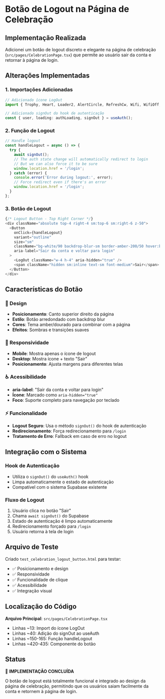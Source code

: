# Botão de Logout na Página de Celebração

## Implementação Realizada

Adicionei um botão de logout discreto e elegante na página de celebração (`src/pages/CelebrationPage.tsx`) que permite ao usuário sair da conta e retornar à página de login.

## Alterações Implementadas

### 1. Importações Adicionadas
```typescript
// Adicionado ícone LogOut
import { Trophy, Heart, Loader2, AlertCircle, RefreshCw, Wifi, WifiOff, LogOut } from 'lucide-react';

// Adicionado signOut do hook de autenticação
const { user, loading: authLoading, signOut } = useAuth();
```

### 2. Função de Logout
```typescript
// Handle logout
const handleLogout = async () => {
  try {
    await signOut();
    // The auth state change will automatically redirect to login
    // But we can also force it to be sure
    window.location.href = '/login';
  } catch (error) {
    console.error('Error during logout:', error);
    // Force redirect even if there's an error
    window.location.href = '/login';
  }
};
```

### 3. Botão de Logout
```typescript
{/* Logout Button - Top Right Corner */}
<div className="absolute top-4 right-4 sm:top-6 sm:right-6 z-50">
  <Button
    onClick={handleLogout}
    variant="outline"
    size="sm"
    className="bg-white/90 backdrop-blur-sm border-amber-200/50 hover:bg-white hover:border-amber-300 text-gray-700 hover:text-gray-900 shadow-xl hover:shadow-2xl transition-all duration-300 gap-2 rounded-full px-3 py-2 sm:px-4 sm:py-2"
    aria-label="Sair da conta e voltar para login"
  >
    <LogOut className="w-4 h-4" aria-hidden="true" />
    <span className="hidden sm:inline text-sm font-medium">Sair</span>
  </Button>
</div>
```

## Características do Botão

### 🎨 Design
- **Posicionamento**: Canto superior direito da página
- **Estilo**: Botão arredondado com backdrop blur
- **Cores**: Tema amber/dourado para combinar com a página
- **Efeitos**: Sombras e transições suaves

### 📱 Responsividade
- **Mobile**: Mostra apenas o ícone de logout
- **Desktop**: Mostra ícone + texto "Sair"
- **Posicionamento**: Ajusta margens para diferentes telas

### ♿ Acessibilidade
- **aria-label**: "Sair da conta e voltar para login"
- **Ícone**: Marcado como `aria-hidden="true"`
- **Foco**: Suporte completo para navegação por teclado

### ⚡ Funcionalidade
- **Logout Seguro**: Usa o método `signOut()` do hook de autenticação
- **Redirecionamento**: Força redirecionamento para `/login`
- **Tratamento de Erro**: Fallback em caso de erro no logout

## Integração com o Sistema

### Hook de Autenticação
- Utiliza o `signOut()` do `useAuth()` hook
- Limpa automaticamente o estado de autenticação
- Compatível com o sistema Supabase existente

### Fluxo de Logout
1. Usuário clica no botão "Sair"
2. Chama `await signOut()` do Supabase
3. Estado de autenticação é limpo automaticamente
4. Redirecionamento forçado para `/login`
5. Usuário retorna à tela de login

## Arquivo de Teste

Criado `test_celebration_logout_button.html` para testar:
- ✅ Posicionamento e design
- ✅ Responsividade
- ✅ Funcionalidade de clique
- ✅ Acessibilidade
- ✅ Integração visual

## Localização do Código

**Arquivo Principal**: `src/pages/CelebrationPage.tsx`
- Linhas ~13: Import do ícone LogOut
- Linhas ~40: Adição do signOut ao useAuth
- Linhas ~150-165: Função handleLogout
- Linhas ~420-435: Componente do botão

## Status

🎉 **IMPLEMENTAÇÃO CONCLUÍDA**

O botão de logout está totalmente funcional e integrado ao design da página de celebração, permitindo que os usuários saiam facilmente da conta e retornem à página de login.